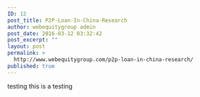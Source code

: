 ```yaml
---
ID: 12
post_title: P2P-Loan-In-China-Research
author: webequitygroup admin
post_date: 2016-03-12 03:32:42
post_excerpt: ""
layout: post
permalink: >
  http://www.webequitygroup.com/p2p-loan-in-china-research/
published: true
---
```



testing this is a testing

